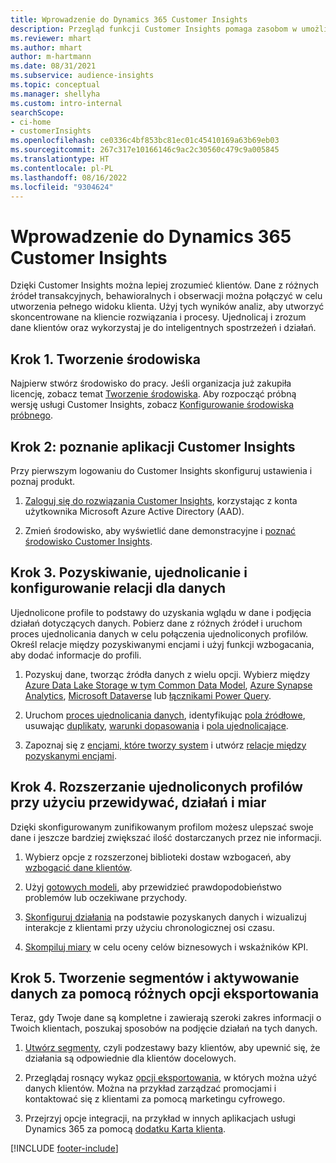```yaml
---
title: Wprowadzenie do Dynamics 365 Customer Insights
description: Przegląd funkcji Customer Insights pomaga zasobom w umożliwianiu szybkiego rozpoczęcia pracy.
ms.reviewer: mhart
ms.author: mhart
author: m-hartmann
ms.date: 08/31/2021
ms.subservice: audience-insights
ms.topic: conceptual
ms.manager: shellyha
ms.custom: intro-internal
searchScope:
- ci-home
- customerInsights
ms.openlocfilehash: ce0336c4bf853bc81ec01c45410169a63b69eb03
ms.sourcegitcommit: 267c317e10166146c9ac2c30560c479c9a005845
ms.translationtype: HT
ms.contentlocale: pl-PL
ms.lasthandoff: 08/16/2022
ms.locfileid: "9304624"
---
```

# <a name="get-started-with-dynamics-365-customer-insights"></a>Wprowadzenie do Dynamics 365 Customer Insights

Dzięki Customer Insights można lepiej zrozumieć klientów. Dane z różnych źródeł transakcyjnych, behawioralnych i obserwacji można połączyć w celu utworzenia pełnego widoku klienta. Użyj tych wyników analiz, aby utworzyć skoncentrowane na kliencie rozwiązania i procesy. Ujednolicaj i zrozum dane klientów oraz wykorzystaj je do inteligentnych spostrzeżeń i działań.

## <a name="step-1-create-an-environment"></a>Krok 1. Tworzenie środowiska

Najpierw stwórz środowisko do pracy. Jeśli organizacja już zakupiła licencję, zobacz temat [Tworzenie środowiska](create-environment.md). Aby rozpocząć próbną wersję usługi Customer Insights, zobacz [Konfigurowanie środowiska próbnego](trial-signup.md).

## <a name="step-2-explore-customer-insights"></a>Krok 2: poznanie aplikacji Customer Insights

Przy pierwszym logowaniu do Customer Insights skonfiguruj ustawienia i poznaj produkt.

1. [Zaloguj się do rozwiązania Customer Insights](https://home.ci.ai.dynamics.com), korzystając z konta użytkownika Microsoft Azure Active Directory (AAD).

1. Zmień środowisko, aby wyświetlić dane demonstracyjne i [poznać środowisko Customer Insights](home.md).

## <a name="step-3-ingest-unify-and-set-up-relationships-for-your-data"></a>Krok 3. Pozyskiwanie, ujednolicanie i konfigurowanie relacji dla danych

Ujednolicone profile to podstawy do uzyskania wglądu w dane i podjęcia działań dotyczących danych. Pobierz dane z różnych źródeł i uruchom proces ujednolicania danych w celu połączenia ujednoliconych profilów. Określ relacje między pozyskiwanymi encjami i użyj funkcji wzbogacania, aby dodać informacje do profili.

1. Pozyskuj dane, tworząc źródła danych z wielu opcji. Wybierz między [Azure Data Lake Storage w tym Common Data Model](connect-common-data-model.md), [Azure Synapse Analytics](connect-synapse.md), [Microsoft Dataverse](connect-dataverse-managed-lake.md) lub [łącznikami Power Query](connect-power-query.md).

1. Uruchom [proces ujednolicania danych](data-unification.md), identyfikując [pola źródłowe](map-entities.md), usuwając [duplikaty](remove-duplicates.md), [warunki dopasowania](match-entities.md) i [pola ujednolicające](merge-entities.md).

1. Zapoznaj się z [encjami, które tworzy system](entities.md) i utwórz [relacje między pozyskanymi encjami](relationships.md).

## <a name="step-4-enhance-unified-profiles-with-predictions-activities-and-measures"></a>Krok 4. Rozszerzanie ujednoliconych profilów przy użyciu przewidywać, działań i miar

Dzięki skonfigurowanym zunifikowanym profilom możesz ulepszać swoje dane i jeszcze bardziej zwiększać ilość dostarczanych przez nie informacji.

1. Wybierz opcje z rozszerzonej biblioteki dostaw wzbogaceń, aby [wzbogacić dane klientów](enrichment-hub.md).

1. Użyj [gotowych modeli](predictions-overview.md), aby przewidzieć prawdopodobieństwo problemów lub oczekiwane przychody.

1. [Skonfiguruj działania](activities.md) na podstawie pozyskanych danych i wizualizuj interakcje z klientami przy użyciu chronologicznej osi czasu.

1. [Skompiluj miary](measures.md) w celu oceny celów biznesowych i wskaźników KPI.

## <a name="step-5-create-segments-and-activate-data-through-various-export-options"></a>Krok 5. Tworzenie segmentów i aktywowanie danych za pomocą różnych opcji eksportowania

Teraz, gdy Twoje dane są kompletne i zawierają szeroki zakres informacji o Twoich klientach, poszukaj sposobów na podjęcie działań na tych danych.

1. [Utwórz segmenty](segments.md), czyli podzestawy bazy klientów, aby upewnić się, że działania są odpowiednie dla klientów docelowych.

1. Przeglądaj rosnący wykaz [opcji eksportowania](export-destinations.md), w których można użyć danych klientów. Można na przykład zarządzać promocjami i kontaktować się z klientami za pomocą marketingu cyfrowego.

1. Przejrzyj opcje integracji, na przykład w innych aplikacjach usługi Dynamics 365 za pomocą [dodatku Karta klienta](customer-card-add-in.md).  


[!INCLUDE [footer-include](includes/footer-banner.md)]
